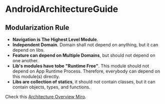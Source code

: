 # AndroidArchitectureGuide
## Modularization Rule
- **Navigation is The Highest Level Module**.
- **Independent Domain**. Domain shall not depend on anything, but it can depend on libs.
- **Feature can depend on Multiple Domains**, but should not depend on one another.
- **Lib's modules have tobe "Runtime Free"**. This module should not depend on App Runtime Process. Therefore, everybody can depend on this module(s) directly.
- **Libs are collection of statics**, it should not contain classes, but it can contain objects, types, and functions.

Check this [Architecture Overview Miro](https://miro.com/app/board/uXjVMmuRGFc=/?share_link_id=614519646990).